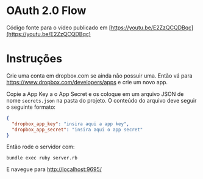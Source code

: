 
# OAuth 2.0 Flow

Código fonte para o vídeo publicado em [https://youtu.be/E2ZzQCQDBqc](https://youtu.be/E2ZzQCQDBqc)

# Instruções

Crie uma conta em dropbox.com se ainda não possuir uma. Então vá para https://www.dropbox.com/developers/apps
e crie um novo app.

Copie a App Key a o App Secret e os coloque em um arquivo JSON de nome `secrets.json` na pasta do projeto.
O conteúdo do arquivo deve seguir o seguinte formato:

```json
{
  "dropbox_app_key": "insira aqui a app key",
  "dropbox_app_secret": "insira aqui o app secret"
}
```

Então rode o servidor com:

```
bundle exec ruby server.rb
```

E navegue para [http://localhost:9695/](http://localhost:9695/)

